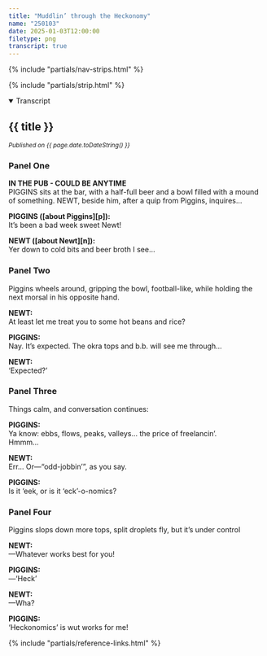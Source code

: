```yaml
---
title: "Muddlin’ through the Heckonomy"
name: "250103"
date: 2025-01-03T12:00:00
filetype: png
transcript: true
---
```


{% include "partials/nav-strips.html" %}

{% include "partials/strip.html" %}


<details open>
<summary>Transcript</summary>

## {{ title }}
<small>*Published on {{ page.date.toDateString() }}*</small>

### Panel One 
**IN THE PUB - COULD BE ANYTIME**  
PIGGINS sits at the bar, with a half-full beer and a bowl filled with a mound of something. NEWT, beside him, after a quip from Piggins, inquires…

**PIGGINS ([about Piggins][p]):**  
It’s been a bad week sweet Newt!

**NEWT ([about Newt][n]):**  
Yer down to cold bits and beer broth I see…

### Panel Two
Piggins wheels around, gripping the bowl, football-like, while holding the next morsal in his opposite hand.

**NEWT:**  
At least let me treat you to some hot beans and rice?

**PIGGINS:**  
Nay. It’s expected. The okra tops and b.b. will see me through…

**NEWT:**  
‘Expected?’

### Panel Three
Things calm, and conversation continues:

**PIGGINS:**  
Ya know: ebbs, flows, peaks, valleys… the price of freelancin’.  
Hmmm…

**NEWT:**  
Err… Or—“odd-jobbin’”, as you say.

**PIGGINS:**  
Is it ‘eek, or is it ‘eck’-o-nomics?

### Panel Four
Piggins slops down more tops, split droplets fly, but it’s under control

**NEWT:**  
—Whatever works best for you!

**PIGGINS:**  
—‘Heck’

**NEWT:**  
—Wha?

**PIGGINS:**  
‘Heckonomics’ is wut works for me!

</details>

{% include "partials/reference-links.html" %}